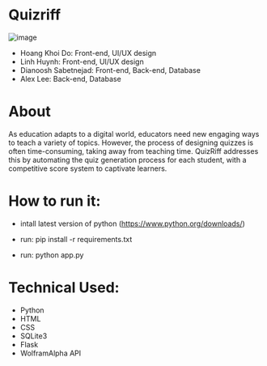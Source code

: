 # Quizriff
![image](https://github.com/Ben2104/DeAnzaHack2023/assets/103481356/7d1a90d5-8102-4032-bca0-e00055842ec6)
* Hoang Khoi Do: Front-end, UI/UX design
* Linh Huynh: Front-end, UI/UX design
* Dianoosh Sabetnejad: Front-end, Back-end, Database
* Alex Lee: Back-end, Database 
  
# About
As education adapts to a digital world, educators need new engaging ways to teach a variety of topics. However, the process of designing quizzes is often time-consuming, taking away from teaching time. QuizRiff addresses this by automating the quiz generation process for each student, with a competitive score system to captivate learners.
# How to run it:
* intall latest version of python (https://www.python.org/downloads/)

* run:  pip install -r requirements.txt

* run: python app.py

#  Technical Used:  
* Python
* HTML
* CSS
* SQLite3
* Flask
* WolframAlpha API
